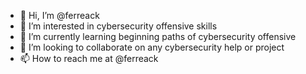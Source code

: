 - 👋 Hi, I’m @ferreack
- 👀 I’m interested in cybersecurity offensive skills
- 🌱 I’m currently learning beginning paths of cybersecurity offensive
- 💞️ I’m looking to collaborate on any cybersecurity help or project
- 📫 How to reach me at @ferreack

<!---
ferreack/ferreack is a ✨ special ✨ repository because its `README.md` (this file) appears on your GitHub profile.
You can click the Preview link to take a look at your changes.
--->

